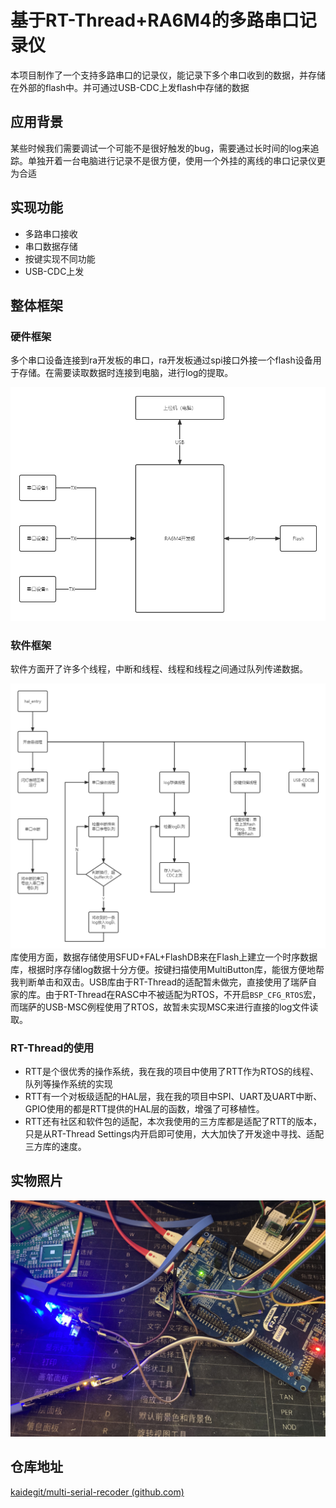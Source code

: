 # 基于RT-Thread+RA6M4的多路串口记录仪

本项目制作了一个支持多路串口的记录仪，能记录下多个串口收到的数据，并存储在外部的flash中。并可通过USB-CDC上发flash中存储的数据

## 应用背景

某些时候我们需要调试一个可能不是很好触发的bug，需要通过长时间的log来追踪。单独开着一台电脑进行记录不是很方便，使用一个外挂的离线的串口记录仪更为合适

## 实现功能

* 多路串口接收
* 串口数据存储
* 按键实现不同功能
* USB-CDC上发

## 整体框架

### 硬件框架

多个串口设备连接到ra开发板的串口，ra开发板通过spi接口外接一个flash设备用于存储。在需要读取数据时连接到电脑，进行log的提取。

![hardware](imgs/hardware.png)

### 软件框架

软件方面开了许多个线程，中断和线程、线程和线程之间通过队列传递数据。

![software](imgs/software.png)
库使用方面，数据存储使用SFUD+FAL+FlashDB来在Flash上建立一个时序数据库，根据时序存储log数据十分方便。按键扫描使用MultiButton库，能很方便地帮我判断单击和双击。USB库由于RT-Thread的适配暂未做完，直接使用了瑞萨自家的库。由于RT-Thread在RASC中不被适配为RTOS，不开启`BSP_CFG_RTOS`宏，而瑞萨的USB-MSC例程使用了RTOS，故暂未实现MSC来进行直接的log文件读取。

### RT-Thread的使用

* RTT是个很优秀的操作系统，我在我的项目中使用了RTT作为RTOS的线程、队列等操作系统的实现
* RTT有一个对板级适配的HAL层，我在我的项目中SPI、UART及UART中断、GPIO使用的都是RTT提供的HAL层的函数，增强了可移植性。
* RTT还有社区和软件包的适配，本次我使用的三方库都是适配了RTT的版本，只是从RT-Thread Settings内开启即可使用，大大加快了开发途中寻找、适配三方库的速度。

## 实物照片

![photo](imgs/photo.JPG)

## 仓库地址

[kaidegit/multi-serial-recoder (github.com)](https://github.com/kaidegit/multi-serial-recoder)
